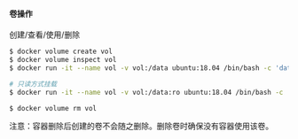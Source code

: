 #### 卷操作

创建/查看/使用/删除

```bash
$ docker volume create vol
$ docker volume inspect vol
$ docker run -it --name vol -v vol:/data ubuntu:18.04 /bin/bash -c 'date "+%Y%m%d %H:%M:%S" >> /data/date.txt'

# 只读方式挂载
$ docker run -it --name vol -v vol:/data:ro ubuntu:18.04 /bin/bash -c 'cat /data/date.txt'

$ docker volume rm vol
```

注意：容器删除后创建的卷不会随之删除。删除卷时确保没有容器使用该卷。